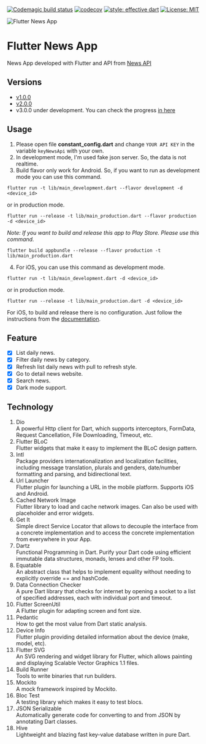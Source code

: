 [![Codemagic build status](https://api.codemagic.io/apps/5e93249b1838ac3d3e52a5bc/5e93249b1838ac3d3e52a5bb/status_badge.svg)](https://codemagic.io/apps/5e93249b1838ac3d3e52a5bc/5e93249b1838ac3d3e52a5bb/latest_build)
[![codecov](https://codecov.io/gh/CoderJava/Flutter-News-App/branch/dev-v2.0.0/graph/badge.svg)](https://codecov.io/gh/CoderJava/Flutter-News-App)
[![style: effective dart](https://img.shields.io/badge/style-effective_dart-40c4ff.svg)](https://github.com/tenhobi/effective_dart)
[![License: MIT](https://img.shields.io/badge/license-MIT-purple.svg)](https://opensource.org/licenses/MIT)

![Flutter News App](https://github.com/CoderJava/Flutter-News-App/blob/master/screenshots/social%20media%20preview.png)

# Flutter News App
News App developed with Flutter and API from [News API](https://newsapi.org)

## Versions
- [v1.0.0](https://github.com/CoderJava/Flutter-News-App/tree/v1.0.0)
- [v2.0.0](https://github.com/CoderJava/Flutter-News-App/tree/v2.0.0)
- v3.0.0 under development. You can check the progress [in here](https://github.com/CoderJava/Flutter-News-App/projects/2)

## Usage
1. Please open file **constant_config.dart** and change `YOUR API KEY` in the variable `keyNewsApi` with your own.
2. In development mode, I'm used fake json server. So, the data is not realtime.
3. Build flavor only work for Android. So, if you want to run as development mode you can use this command.
```
flutter run -t lib/main_development.dart --flavor development -d <device_id>
```
or in production mode.
```
flutter run --release -t lib/main_production.dart --flavor production -d <device_id>
```
*Note: If you want to build and release this app to Play Store. Please use this command.*
```
flutter build appbundle --release --flavor production -t lib/main_production.dart
```
4. For iOS, you can use this command as development mode.
```
flutter run -t lib/main_development.dart -d <device_id>
```
or in production mode.
```
flutter run --release -t lib/main_production.dart -d <device_id>
```
For iOS, to build and release there is no configuration. Just follow the instructions from the [documentation](https://flutter.dev/docs/deployment/ios).

## Feature
- [X] List daily news.
- [X] Filter daily news by category.
- [X] Refresh list daily news with pull to refresh style.
- [X] Go to detail news website.
- [X] Search news.
- [X] Dark mode support.

## Technology
1. Dio<br />
   A powerful Http client for Dart, which supports interceptors, FormData, Request Cancellation, File Downloading, Timeout, etc.
2. Flutter BLoC<br />
   Flutter widgets that make it easy to implement the BLoC design pattern.
3. Intl<br />
   Package providers internationalization and localization facilities, including message translation, plurals and genders, date/number formatting and parsing, and bidirectional text.
4. Url Launcher<br />
   Flutter plugin for launching a URL in the mobile platform. Supports iOS and Android.
5. Cached Network Image<br />
   Flutter library to load and cache network images. Can also be used with placeholder and error widgets.
6. Get It<br />
   Simple direct Service Locator that allows to decouple the interface from a concrete implementation and to access the concrete implementation from everywhere in your App.
7. Dartz<br />
   Functional Programming in Dart. Purify your Dart code using efficient immutable data structures, monads, lenses and other FP tools.
8. Equatable<br />
   An abstract class that helps to implement equality without needing to explicitly override == and hashCode.
9. Data Connection Checker<br />
   A pure Dart library that checks for internet by opening a socket to a list of specified addresses, each with individual port and timeout.
10. Flutter ScreenUtil<br />
    A Flutter plugin for adapting screen and font size.
11. Pedantic<br />
    How to get the most value from Dart static analysis.
12. Device Info<br />
    Flutter plugin providing detailed information about the device (make, model, etc).
13. Flutter SVG<br />
    An SVG rendering and widget library for Flutter, which allows painting and displaying Scalable Vector Graphics 1.1 files.
14. Build Runner<br />
    Tools to write binaries that run builders.
15. Mockito<br />
    A mock framework inspired by Mockito.
16. Bloc Test<br />
    A testing library which makes it easy to test blocs.
17. JSON Serializable<br />
    Automatically generate code for converting to and from JSON by annotating Dart classes.
18. Hive<br />
    Lightweight and blazing fast key-value database written in pure Dart.
